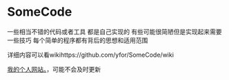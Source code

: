 # SomeCode
一些相当不错的代码或者工具   都是自己实现的
有些可能很简陋但是实现起来需要一些技巧
每个简单的程序都有背后的思想和适用范围

详细内容可以看wikihttps://github.com/yfor/SomeCode/wiki




[我的个人网站。](http://yfor.sinaapp.com/)，可能不会及时更新
